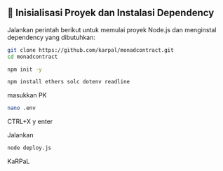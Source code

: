 ## 🔧 Inisialisasi Proyek dan Instalasi Dependency

Jalankan perintah berikut untuk memulai proyek Node.js dan menginstal dependency yang dibutuhkan:
```bash
git clone https://github.com/karpal/monadcontract.git
cd monadcontract
```
```bash
npm init -y
```
```bash
npm install ethers solc dotenv readline
```
masukkan PK
```bash
nano .env
```
CTRL+X y enter

Jalankan

```bash
node deploy.js
```

KaRPaL
